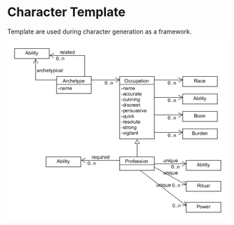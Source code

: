 # Character Template

Template are used during character generation as a framework.

![](../img/diagram/character_template.png)

